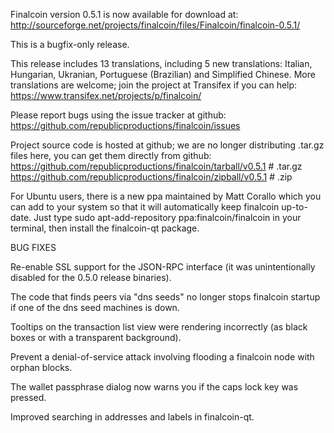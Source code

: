 Finalcoin version 0.5.1 is now available for download at:
http://sourceforge.net/projects/finalcoin/files/Finalcoin/finalcoin-0.5.1/

This is a bugfix-only release.

This release includes 13 translations, including 5 new translations:
Italian, Hungarian, Ukranian, Portuguese (Brazilian) and Simplified Chinese.
More translations are welcome; join the project at Transifex if you can help:
https://www.transifex.net/projects/p/finalcoin/

Please report bugs using the issue tracker at github:
https://github.com/republicproductions/finalcoin/issues

Project source code is hosted at github; we are no longer
distributing .tar.gz files here, you can get them
directly from github:
https://github.com/republicproductions/finalcoin/tarball/v0.5.1  # .tar.gz
https://github.com/republicproductions/finalcoin/zipball/v0.5.1  # .zip

For Ubuntu users, there is a new ppa maintained by Matt Corallo which
you can add to your system so that it will automatically keep
finalcoin up-to-date.  Just type
sudo apt-add-repository ppa:finalcoin/finalcoin
in your terminal, then install the finalcoin-qt package.


BUG FIXES

Re-enable SSL support for the JSON-RPC interface (it was unintentionally
disabled for the 0.5.0 release binaries).

The code that finds peers via "dns seeds" no longer stops finalcoin startup
if one of the dns seed machines is down.

Tooltips on the transaction list view were rendering incorrectly (as black boxes
or with a transparent background).

Prevent a denial-of-service attack involving flooding a finalcoin node with
orphan blocks.

The wallet passphrase dialog now warns you if the caps lock key was pressed.

Improved searching in addresses and labels in finalcoin-qt.
